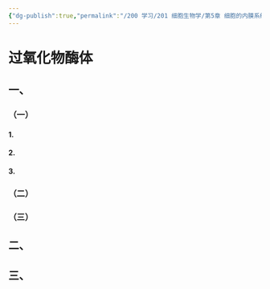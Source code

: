 ```yaml
---
{"dg-publish":true,"permalink":"/200 学习/201 细胞生物学/第5章 细胞的内膜系统与囊泡转运/第4节 过氧化物酶体/过氧化物酶体/","title":"过氧化物酶体","created":"2024-01-11T15:22:07.448+08:00","updated":"2024-01-11T15:22:16.918+08:00"}
---
```


# 过氧化物酶体
## 一、
### （一）
#### 1.
#### 2.
#### 3.
### （二）
### （三）
## 二、
## 三、